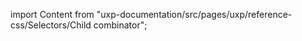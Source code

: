 
import Content from "uxp-documentation/src/pages/uxp/reference-css/Selectors/Child combinator";

<Content query="product=xd"/>
